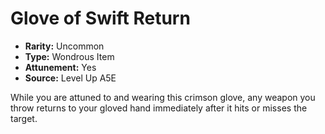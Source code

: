 
# Glove of Swift Return

* **Rarity:** Uncommon
* **Type:** Wondrous Item
* **Attunement:** Yes
* **Source:** Level Up A5E


While you are attuned to and wearing this crimson glove, any weapon you throw returns to your gloved hand immediately after it hits or misses the target.
